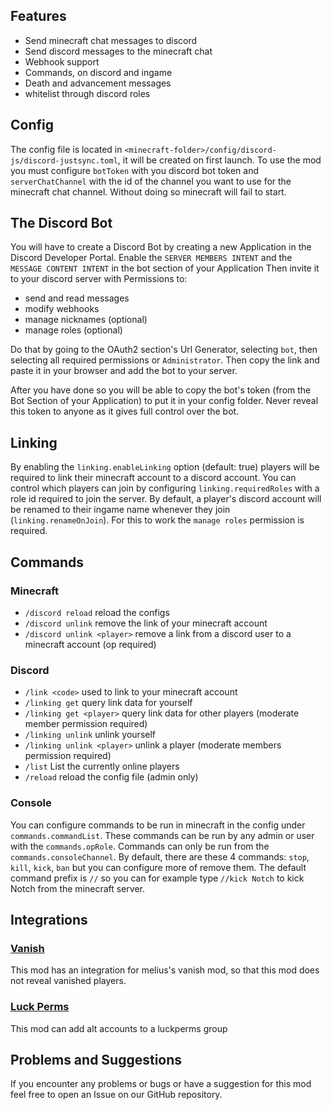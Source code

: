 ## Features
- Send minecraft chat messages to discord
- Send discord messages to the minecraft chat
- Webhook support
- Commands, on discord and ingame
- Death and advancement messages
- whitelist through discord roles

## Config
The config file is located in `<minecraft-folder>/config/discord-js/discord-justsync.toml`,
it will be created on first launch.
To use the mod you must configure `botToken` with you discord bot token and 
`serverChatChannel` with the id of the channel you want to use for the minecraft chat channel.
Without doing so minecraft will fail to start.

## The Discord Bot
You will have to create a Discord Bot by creating a new Application in the Discord Developer Portal.
Enable the `SERVER MEMBERS INTENT` and the `MESSAGE CONTENT INTENT` in the bot section of your Application
Then invite it to your discord server with Permissions to:

- send and read messages
- modify webhooks
- manage nicknames (optional)
- manage roles (optional)

Do that by going to the OAuth2 section's Url Generator, selecting `bot`, then selecting all required permissions or `Administrator`.
Then copy the link and paste it in your browser and add the bot to your server.

After you have done so you will be able to copy the bot's token (from the Bot Section of your Application) to put it in your config folder.
Never reveal this token to anyone as it gives full control over the bot.

## Linking
By enabling the `linking.enableLinking` option (default: true) players will be required to link their minecraft account to a discord account.
You can control which players can join by configuring `linking.requiredRoles` with a role id required to join the server.
By default, a player's discord account will be renamed to their ingame name whenever they join (`linking.renameOnJoin`).
For this to work the `manage roles` permission is required.

## Commands
### Minecraft
- `/discord reload` reload the configs
- `/discord unlink` remove the link of your minecraft account
- `/discord unlink <player>` remove a link from a discord user to a minecraft account (op required)
### Discord
- `/link <code>` used to link to your minecraft account
- `/linking get` query link data for yourself
- `/linking get <player>` query link data for other players (moderate member permission required) 
- `/linking unlink` unlink yourself
- `/linking unlink <player>` unlink a player (moderate members permission required)
- `/list` List the currently online players
- `/reload` reload the config file (admin only)
### Console
You can configure commands to be run in minecraft in the config under `commands.commandList`.
These commands can be run by any admin or user with the `commands.opRole`.
Commands can only be run from the `commands.consoleChannel`.
By default, there are these 4 commands: `stop`, `kill`, `kick`, `ban` but you can configure more of remove them.
The default command prefix is `//` so you can for example type `//kick Notch` to kick Notch from the minecraft server.

## Integrations
### [Vanish](https://modrinth.com/mod/vanish)
This mod has an integration for melius's vanish mod, so that this mod does not reveal vanished players.

### [Luck Perms](https://modrinth.com/plugin/luckperms)
This mod can add alt accounts to a luckperms group

## Problems and Suggestions
If you encounter any problems or bugs or have a suggestion for this mod feel free to open an Issue on our GitHub repository.
